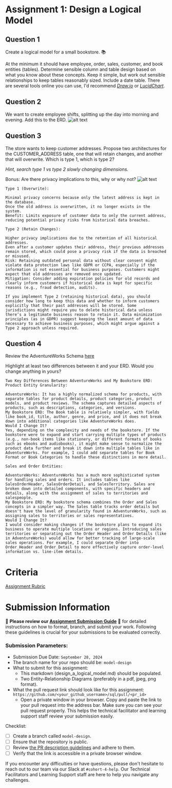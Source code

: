 # Assignment 1: Design a Logical Model

## Question 1
Create a logical model for a small bookstore. 📚

At the minimum it should have employee, order, sales, customer, and book entities (tables). Determine sensible column and table design based on what you know about these concepts. Keep it simple, but work out sensible relationships to keep tables reasonably sized. Include a date table. There are several tools online you can use, I'd recommend [_Draw.io_](https://www.drawio.com/) or [_LucidChart_](https://www.lucidchart.com/pages/).



## Question 2
We want to create employee shifts, splitting up the day into morning and evening. Add this to the ERD.
![alt text](<Assignment - SQL-Q1&2.drawio.png>)

## Question 3
The store wants to keep customer addresses. Propose two architectures for the CUSTOMER_ADDRESS table, one that will retain changes, and another that will overwrite. Which is type 1, which is type 2?



_Hint, search type 1 vs type 2 slowly changing dimensions._

Bonus: Are there privacy implications to this, why or why not?
![alt text](<Assignment - SQL-Q3.drawio.png>)
```
Type 1 (Overwrite):

Minimal privacy concerns because only the latest address is kept in the database.
Once the old address is overwritten, it no longer exists in the system.
Benefit: Limits exposure of customer data to only the current address, reducing potential privacy risks from historical data breaches.

Type 2 (Retain Changes):

Higher privacy implications due to the retention of all historical addresses.
Even after a customer updates their address, their previous addresses remain stored, which could pose a privacy risk if the data is breached or misused.
Risk: Retaining outdated personal data without clear consent might violate data protection laws like GDPR or CCPA, especially if the information is not essential for business purposes. Customers might expect that old addresses are removed once updated.
Mitigation: Consider adding expiration policies for old records and clearly inform customers if historical data is kept for specific reasons (e.g., fraud detection, audits).

If you implement Type 2 (retaining historical data), you should consider how long to keep this data and whether to inform customers explicitly that their past addresses will be stored. Some jurisdictions might require you to delete historical data unless there’s a legitimate business reason to retain it. Data minimization principles (as in GDPR) suggest keeping the least amount of data necessary to achieve business purposes, which might argue against a Type 2 approach unless required.

```

## Question 4
Review the AdventureWorks Schema [here](https://imgur.com/a/u0m8fX6)

Highlight at least two differences between it and your ERD. Would you change anything in yours?
```
Two Key Differences Between AdventureWorks and My Bookstore ERD:
Product Entity Granularity:

AdventureWorks: It has a highly normalized schema for products, with separate tables for product details, product categories, product models, and product reviews. The schema captures detailed aspects of products, such as descriptions, categories, and versions.
My Bookstore ERD: The Book table is relatively simpler, with fields like book_id, title, author, genre, and price, and it does not break down into additional categories like AdventureWorks does.
Would I Change It?
Yes, depending on the complexity and needs of the bookstore. If the bookstore were to expand and start carrying multiple types of products (e.g., non-book items like stationery, or different formats of books such as ebooks and audiobooks), it might make sense to normalize the product data further and break it down into multiple tables like in AdventureWorks. For example, I could add separate tables for Book Format or Book Categories to handle these distinctions in more detail.

Sales and Order Entities:

AdventureWorks: AdventureWorks has a much more sophisticated system for handling sales and orders. It includes tables like SalesOrderHeader, SalesOrderDetail, and SalesTerritory. Sales are broken down into detailed components, with specific headers and details, along with the assignment of sales to territories and salespeople.
My Bookstore ERD: My bookstore schema combines the Order and Sales concepts in a simpler way. The Sales table tracks order details but doesn't have the level of granularity found in AdventureWorks, such as assigning sales to territories or sales representatives.
Would I Change It?
I would consider making changes if the bookstore plans to expand its business to operate multiple locations or regions. Introducing sales territories or separating out the Order Header and Order Details (like in AdventureWorks) would allow for better tracking of large-scale sales operations. For example, I could separate Order into Order_Header and Order_Detail to more effectively capture order-level information vs. line-item details.
```

# Criteria

[Assignment Rubric](./assignment_rubric.md)

# Submission Information

🚨 **Please review our [Assignment Submission Guide](https://github.com/UofT-DSI/onboarding/blob/main/onboarding_documents/submissions.md)** 🚨 for detailed instructions on how to format, branch, and submit your work. Following these guidelines is crucial for your submissions to be evaluated correctly.

### Submission Parameters:
* Submission Due Date: `September 28, 2024`
* The branch name for your repo should be: `model-design`
* What to submit for this assignment:
    * This markdown (design_a_logical_model.md) should be populated.
    * Two Entity-Relationship Diagrams (preferably in a pdf, jpeg, png format).
* What the pull request link should look like for this assignment: `https://github.com/<your_github_username>/sql/pull/<pr_id>`
    * Open a private window in your browser. Copy and paste the link to your pull request into the address bar. Make sure you can see your pull request properly. This helps the technical facilitator and learning support staff review your submission easily.

Checklist:
- [ ] Create a branch called `model-design`.
- [ ] Ensure that the repository is public.
- [ ] Review [the PR description guidelines](https://github.com/UofT-DSI/onboarding/blob/main/onboarding_documents/submissions.md#guidelines-for-pull-request-descriptions) and adhere to them.
- [ ] Verify that the link is accessible in a private browser window.

If you encounter any difficulties or have questions, please don't hesitate to reach out to our team via our Slack at `#cohort-4-help`. Our Technical Facilitators and Learning Support staff are here to help you navigate any challenges.


[def]: image.png